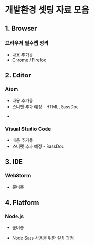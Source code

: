 # 개발환경 셋팅 자료 모음



## 1. Browser



### 브라우저 필수앱 정리

* 내용 추가중
* Chrome / Firefox





## 2. Editor



### Atom

* 내용 추가중
* 스니펫 추가 예정 - HTML, SassDoc

-



### Visual Studio Code

* 내용 추가중
* 스니펫 추가 예정 - SassDoc





## 3. IDE



### WebStorm

* 준비중



## 4. Platform



### Node.js

* 준비중

* Node Sass 사용을 위한 설치 과정

  ​